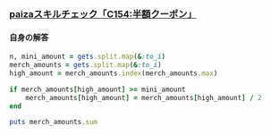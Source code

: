 ### [paizaスキルチェック「C154:半額クーポン」](https://paiza.jp/challenges/share/z3eIGk6svhW7GOzYW0cyiqa19zg-kB6MYUR_iYVo1gc?campaign=165&source=social)
#### 自身の解答
```ruby
n, mini_amount = gets.split.map(&:to_i)
merch_amounts = gets.split.map(&:to_i)
high_amount = merch_amounts.index(merch_amounts.max)

if merch_amounts[high_amount] >= mini_amount
    merch_amounts[high_amount] = merch_amounts[high_amount] / 2
end

puts merch_amounts.sum


```
